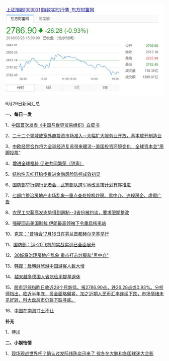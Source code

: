 ![06_27](.\06_29.jpg)

6月29日新闻汇总

**一、每日一发**

1、[中国首次发表《中国与世界贸易组织》白皮书](http://paper.people.com.cn/rmrb/html/2018-06/29/nw.D110000renmrb_20180629_8-01.htm)

2、[二十二个领域放宽外商投资市场准入--大幅扩大服务业开放，基本放开制造业](http://paper.people.com.cn/rmrb/html/2018-06/29/nw.D110000renmrb_20180629_3-02.htm)

3、[中欧经贸合作将为全球经济复苏带来暖流--美国投资环境变化，全球资本会“用脚投票”](http://paper.people.com.cn/rmrb/html/2018-06/29/nw.D110000renmrb_20180629_5-02.htm)

4、[增进全球福祉 促进共同繁荣（钟声）](http://paper.people.com.cn/rmrb/html/2018-06/29/nw.D110000renmrb_20180629_3-03.htm)

5、[结构性去杠杆稳步推进金融风险防控成效初显](http://paper.people.com.cn/rmrb/html/2018-06/29/nw.D110000renmrb_20180629_4-10.htm)

6、[国防部举行例行记者会--武警部队跨军地改革按计划有序推进](http://paper.people.com.cn/rmrb/html/2018-06/29/nw.D110000renmrb_20180629_2-11.htm)

7、[七部门整治房地产市场乱象--重点查处投机炒房、黑中介、违规房企、虚假广告](http://paper.people.com.cn/rmrb/html/2018-06/29/nw.D110000renmrb_20180629_2-12.htm)

8、[农民工欠薪高发态势得到遏制--3省份被约谈，要求限期整改](http://paper.people.com.cn/rmrb/html/2018-06/29/nw.D110000renmrb_20180629_4-12.htm)

9、[强硬回击美国制裁 伊朗最高领袖下令重启核电站](http://news.163.com/18/0629/00/DLE8KNLB0001899N.html)

10、[克宫："普特会"7月16日在芬兰首都赫尔辛基举行](http://news.163.com/18/0628/20/DLDPA4HU0001899O.html)

11、[国防部：运-20飞机的实战实训已全面展开](http://news.163.com/18/0628/16/DLDD7C1P0001875N.html)

12、[30城将治理房地产乱象 重点打击炒房和"黑中介"](http://news.163.com/18/0628/11/DLCRUEA70001875N.html)

13、[韩媒：赴朝鲜旅游中国游客人数大增](http://www.zaobao.com/realtime/china/story20180628-870916)

14、[越来越多德国人省吃俭用提早退休](http://www.zaobao.com/news/world/story20180628-870735)

15、[股市沪综指昨日收近28个月新低，报2786.90点，跌26.28点或0.93%。分析师指出，临近半年底，资金面略偏紧，加之近期人民币汇率连续下跌，市场情绪未见好转，料大盘后市仍将下跌寻底。](http://www.zaobao.com/finance/china/story20180629-871072)

16、[中国在南海寸土不让](http://www.ftchinese.com/story/001078233)



**补充**

1、待加



**二、小娱怡情**

1、[现场观战世界杯？确认过发际线陈奕迅来了 徐冬冬大鹏和各国球迷大合影](http://news.67.com/xianchang/2018/06/29/922437.html)